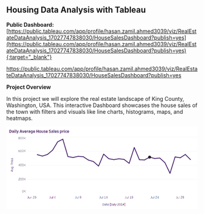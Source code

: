 ## Housing Data Analysis with Tableau

**Public Dashboard:** 
[https://public.tableau.com/app/profile/hasan.zamil.ahmed3039/viz/RealEstateDataAnalysis_17027747838030/HouseSalesDashboard?publish=yes](https://public.tableau.com/app/profile/hasan.zamil.ahmed3039/viz/RealEstateDataAnalysis_17027747838030/HouseSalesDashboard?publish=yes){:target="_blank"}

<a href="https://public.tableau.com/app/profile/hasan.zamil.ahmed3039/viz/RealEstateDataAnalysis_17027747838030/HouseSalesDashboard?publish=yes" target="_blank">https://public.tableau.com/app/profile/hasan.zamil.ahmed3039/viz/RealEstateDataAnalysis_17027747838030/HouseSalesDashboard?publish=yes</a>


**Project Overview**

In this project we will explore the real estate landscape of King County, Washington, USA. This interactive Dashboard showcases the house sales of the town with filters and visuals like line charts, histograms, maps, and heatmaps.

![GitHub Logo](/Images/1.png)

